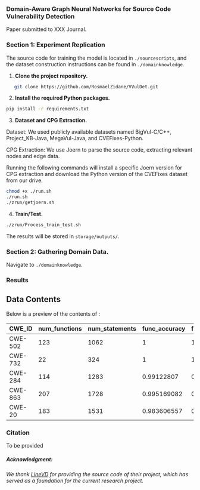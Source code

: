 ### Domain-Aware Graph Neural Networks for Source Code Vulnerability Detection
Paper submitted to XXX Journal.

### Section 1: Experiment Replication

The source code for training the model is located in `./sourcescripts`, and the dataset construction instructions can be found in `./domainknowledge`.

1. **Clone the project repository.**

```bash
   git clone https://github.com/RosmaelZidane/VVulDet.git
```

2. **Install the required Python packages.**

```bash
pip install -r requirements.txt
```
3. **Dataset and CPG Extraction.**

Dataset: We used publicly available datasets named BigVul-C/C++, Project_KB-Java, MegaVul-Java, and CVEFixes-Python.

CPG Extraction: We use Joern to parse the source code, extracting relevant nodes and edge data.

Running the following commands will install a specific Joern version for CPG extraction and download the Python version of the CVEFixes dataset from our drive.

```bash
chmod +x ./run.sh
./run.sh
./zrun/getjoern.sh
```

4. **Train/Test.**

```bash
./zrun/Process_train_test.sh
```

The results will be stored in ```storage/outputs/```.



### Section 2: **Gathering Domain Data.**

Navigate to ```./domainknowledge```.



### Results
## Data Contents

Below is a preview of the contents of :

| CWE_ID   | num_functions | num_statements | func_accuracy | func_precision | func_recall | func_f1 | func_mcc | stmt_accuracy | stmt_precision | stmt_recall | stmt_f1 | stmt_mcc | func_pr_auc | stmt_pr_auc |
|----------|---------------|----------------|---------------|----------------|-------------|---------|----------|---------------|----------------|-------------|---------|----------|--------------|--------------|
| CWE-502  | 123           | 1062           | 1             | 1              | 1           | 1       | 1        | 0.985875706   | 0.494334278    | 0.498571429 | 0.496443812 | -0.005689952 | 1            | 0.021936825  |
| CWE-732  | 22            | 324            | 1             | 1              | 1           | 1       | 1        | 0.987654321   | 0.49382716     | 0.5         | 0.49689441  | 0            | 1            | 0.051721866  |
| CWE-284  | 114           | 1283           | 0.99122807    | 0.75           | 0.995575221 | 0.831111111 | 0.703971037 | 0.998441154   | 0.499609984    | 0.499609984 | 0.499609984 | -0.000780031 | 0.25         | 0.03125      |
| CWE-863  | 207           | 1728           | 0.995169082   | 0.75           | 0.997572816 | 0.832116788 | 0.705388415 | 0.996527778   | 0.499130435    | 0.499130435 | 0.499130435 | -0.00173913  | 0.25         | 0.276984127  |
| CWE-20   | 183           | 1531           | 0.983606557   | 0.8125         | 0.991573034 | 0.880366093 | 0.783879004 | 0.988896146   | 0.497371879    | 0.497045305 | 0.497208539 | -0.005573256 | 0.406785714  | 0.046173182  |


### Citation

To be provided


##### Acknowledgment:
###### We thank [LineVD](https://github.com/davidhin/linevd) for providing the source code of their project, which has served as a foundation for the current research project.
